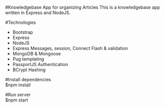 #Knowledgebase App for organizing Articles
This is a knowledgebase app written in Express and NodeJS.

#Technologies
* Bootstrap
* Express
* NodeJS
* Express Messages, session, Connect Flash & validation
* MongoDB & Mongoose
* Pug templating
* PassportJS Authentication
* BCrypt Hashing

#Install dependencies <br>
$npm install

#Run server <br>
$npm start
